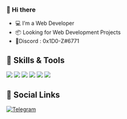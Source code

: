 ### 👋 Hi there

- 💻 I’m a Web Developer
- 📦 Looking for Web Development Projects
- 🧬Discord : 0x1D0-Z#6771

## 🔧 Skills & Tools

![](https://img.shields.io/badge/OS-Linux-informational?style=flat&logo=linux&logoColor=white&color=99e836)
![](https://img.shields.io/badge/OS-Win10-informational?style=flat&logo=windows&logoColor=white&color=99e836)
![](https://img.shields.io/badge/Editor-VS_Code-informational?style=flat&logo=visual-studio-code&logoColor=white&color=99e836)
![](https://img.shields.io/badge/Code-Python-informational?style=flat&logo=python&logoColor=white&color=99e836)
![](https://img.shields.io/badge/Shell-Bash%20/%20ZSH-informational?style=flat&logo=gnu-bash&logoColor=white&color=99e836)
![](https://img.shields.io/badge/Shell-PowerShell-informational?style=flat&logo=powershell&logoColor=white&color=99e836)

## 📲 Social Links

[![Telegram](https://img.shields.io/badge/-Telegram-000000?style=flat&logo=Telegram&logoColor=0088cc)](https://t.me/S_tartarus)
